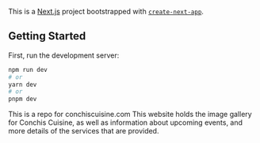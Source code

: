 This is a [Next.js](https://nextjs.org/) project bootstrapped with [`create-next-app`](https://github.com/vercel/next.js/tree/canary/packages/create-next-app).

## Getting Started

First, run the development server:

```bash
npm run dev
# or
yarn dev
# or
pnpm dev
```

This is a repo for conchiscuisine.com
This website holds the image gallery for Conchis Cuisine, as well as information about upcoming events, and more details of the services that are provided.
